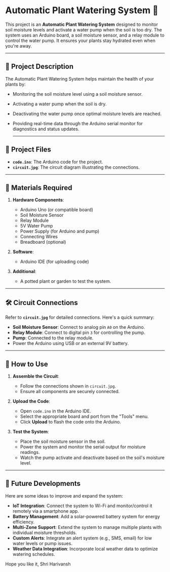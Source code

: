# Automatic Plant Watering System 🌱

This project is an **Automatic Plant Watering System** designed to monitor soil moisture levels and activate a water pump when the soil is too dry. The system uses an Arduino board, a soil moisture sensor, and a relay module to control the water pump. It ensures your plants stay hydrated even when you're away.

---

## 📝 Project Description

The Automatic Plant Watering System helps maintain the health of your plants by:
- Monitoring the soil moisture level using a soil moisture sensor.
- Activating a water pump when the soil is dry.
- Deactivating the water pump once optimal moisture levels are reached.
- Providing real-time data through the Arduino serial monitor for diagnostics and status updates.

  ---

## 📂 Project Files

- **`code.ino`**: The Arduino code for the project.
- **`circuit.jpg`**: The circuit diagram illustrating the connections.

---

## 🔧 Materials Required

1. **Hardware Components**:
   - Arduino Uno (or compatible board)
   - Soil Moisture Sensor
   - Relay Module
   - 5V Water Pump
   - Power Supply (for Arduino and pump)
   - Connecting Wires
   - Breadboard (optional)
   
2. **Software**:
   - Arduino IDE (for uploading code)

3. **Additional**:
   - A potted plant or garden to test the system.

---

## 🛠️ Circuit Connections

Refer to **`circuit.jpg`** for detailed connections. Here's a quick summary:
- **Soil Moisture Sensor**: Connect to analog pin `A0` on the Arduino.
- **Relay Module**: Connect to digital pin `3` for controlling the pump.
- **Pump**: Connected to the relay module.
- Power the Arduino using USB or an external 9V battery.

---

## 🚀 How to Use

1. **Assemble the Circuit**:
   - Follow the connections shown in `circuit.jpg`.
   - Ensure all components are securely connected.

2. **Upload the Code**:
   - Open `code.ino` in the Arduino IDE.
   - Select the appropriate board and port from the "Tools" menu.
   - Click **Upload** to flash the code onto the Arduino.

3. **Test the System**:
   - Place the soil moisture sensor in the soil.
   - Power the system and monitor the serial output for moisture readings.
   - Watch the pump activate and deactivate based on the soil's moisture level.

---

## 🔮 Future Developments

Here are some ideas to improve and expand the system:
- **IoT Integration**: Connect the system to Wi-Fi and monitor/control it remotely via a smartphone app.
- **Battery Management**: Add a solar-powered battery system for energy efficiency.
- **Multi-Zone Support**: Extend the system to manage multiple plants with individual moisture thresholds.
- **Custom Alerts**: Integrate an alert system (e.g., SMS, email) for low water levels or pump issues.
- **Weather Data Integration**: Incorporate local weather data to optimize watering schedules.


Hope you like it, Shri Harivansh
